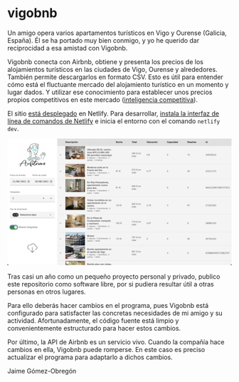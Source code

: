# vigobnb

Un amigo opera varios apartamentos turísticos en Vigo y Ourense (Galicia, España). Él se ha portado muy bien conmigo, y yo he querido dar reciprocidad a esa amistad con Vigobnb.

Vigobnb conecta con Airbnb, obtiene y presenta los precios de los alojamientos turísticos en las ciudades de Vigo, Ourense y alrededores. También permite descargarlos en formato CSV. Esto es útil para entender cómo está el fluctuante mercado del alojamiento turístico en un momento y lugar dados. Y utilizar ese conocimiento para establecer unos precios propios competitivos en este mercado ([inteligencia competitiva](https://en.wikipedia.org/wiki/Competitive_intelligence)).

El sitio [está desplegado](https://vigobnb.netlify.app) en Netlify. Para desarrollar, [instala la interfaz de línea de comandos de Netlify](https://docs.netlify.com/cli/get-started/) e inicia el entorno con el comando `netlify dev`.

![Captura de pantalla](screenshot.png)

Tras casi un año como un pequeño proyecto personal y privado, publico este repositorio como software libre, por si pudiera resultar útil a otras personas en otros lugares.

Para ello deberás hacer cambios en el programa, pues Vigobnb está configurado para satisfacter las concretas necesidades de mi amigo y su actividad. Afortunadamente, el código fuente está limpio y convenientemente estructurado para hacer estos cambios.

Por último, la API de Airbnb es un servicio vivo. Cuando la compañía hace cambios en ella, Vigobnb puede romperse. En este caso es preciso actualizar el programa para adaptarlo a dichos cambios.

Jaime Gómez-Obregón
